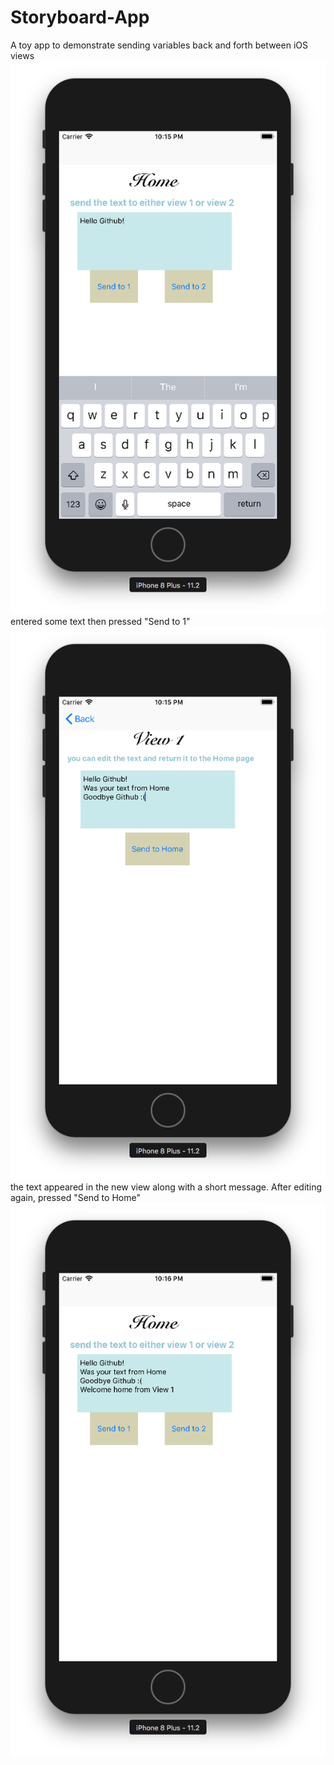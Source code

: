 #  Storyboard-App
A toy app to demonstrate sending variables back and forth between iOS views
![screenshot 1](Storyboard-App/images/img1.png)
entered some text then pressed "Send to 1"
![screenshot 1](Storyboard-App/images/img2.png)
the text appeared in the new view along with a short message. After editing again, pressed "Send to Home"
![screenshot 1](Storyboard-App/images/img3.png)
